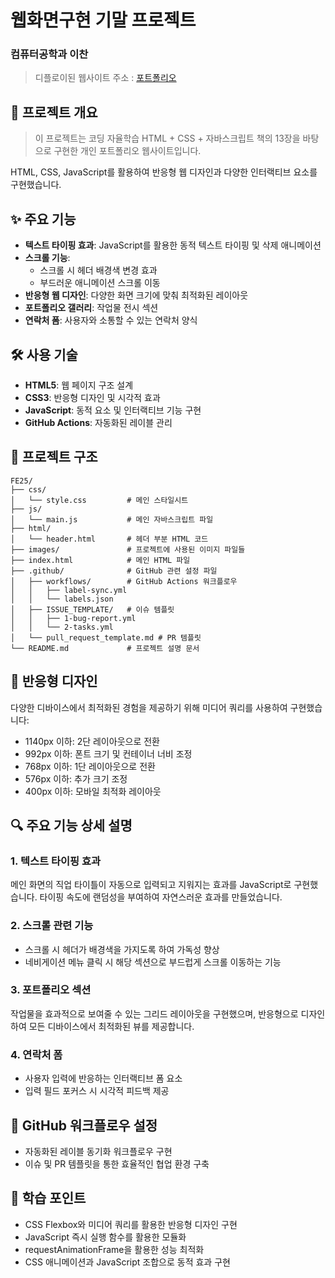 # 웹화면구현 기말 프로젝트

### 컴퓨터공학과 이찬
>  디플로이된 웹사이트 주소 : [포트폴리오](https://sage-melba-5084d5.netlify.app/)

## 📝 프로젝트 개요
> 이 프로젝트는 코딩 자율학습 HTML + CSS + 자바스크립트 책의 13장을 바탕으로 구현한 개인 포트폴리오 웹사이트입니다. 

HTML, CSS, JavaScript를 활용하여 반응형 웹 디자인과 다양한 인터랙티브 요소를 구현했습니다.

## ✨ 주요 기능
- **텍스트 타이핑 효과**: JavaScript를 활용한 동적 텍스트 타이핑 및 삭제 애니메이션
- **스크롤 기능**: 
  - 스크롤 시 헤더 배경색 변경 효과
  - 부드러운 애니메이션 스크롤 이동
- **반응형 웹 디자인**: 다양한 화면 크기에 맞춰 최적화된 레이아웃
- **포트폴리오 갤러리**: 작업물 전시 섹션
- **연락처 폼**: 사용자와 소통할 수 있는 연락처 양식

## 🛠 사용 기술
- **HTML5**: 웹 페이지 구조 설계
- **CSS3**: 반응형 디자인 및 시각적 효과
- **JavaScript**: 동적 요소 및 인터랙티브 기능 구현
- **GitHub Actions**: 자동화된 레이블 관리

## 📂 프로젝트 구조
```
FE25/
├── css/
│   └── style.css         # 메인 스타일시트
├── js/
│   └── main.js           # 메인 자바스크립트 파일
├── html/
│   └── header.html       # 헤더 부분 HTML 코드
├── images/               # 프로젝트에 사용된 이미지 파일들
├── index.html            # 메인 HTML 파일
├── .github/              # GitHub 관련 설정 파일
│   ├── workflows/        # GitHub Actions 워크플로우
│   │   ├── label-sync.yml
│   │   └── labels.json
│   ├── ISSUE_TEMPLATE/   # 이슈 템플릿
│   │   ├── 1-bug-report.yml
│   │   └── 2-tasks.yml
│   └── pull_request_template.md # PR 템플릿
└── README.md             # 프로젝트 설명 문서
```

## 📱 반응형 디자인
다양한 디바이스에서 최적화된 경험을 제공하기 위해 미디어 쿼리를 사용하여 구현했습니다:
- 1140px 이하: 2단 레이아웃으로 전환
- 992px 이하: 폰트 크기 및 컨테이너 너비 조정
- 768px 이하: 1단 레이아웃으로 전환
- 576px 이하: 추가 크기 조정
- 400px 이하: 모바일 최적화 레이아웃

## 🔍 주요 기능 상세 설명

### 1. 텍스트 타이핑 효과
메인 화면의 직업 타이틀이 자동으로 입력되고 지워지는 효과를 JavaScript로 구현했습니다. 타이핑 속도에 랜덤성을 부여하여 자연스러운 효과를 만들었습니다.

### 2. 스크롤 관련 기능
- 스크롤 시 헤더가 배경색을 가지도록 하여 가독성 향상
- 네비게이션 메뉴 클릭 시 해당 섹션으로 부드럽게 스크롤 이동하는 기능

### 3. 포트폴리오 섹션
작업물을 효과적으로 보여줄 수 있는 그리드 레이아웃을 구현했으며, 반응형으로 디자인하여 모든 디바이스에서 최적화된 뷰를 제공합니다.

### 4. 연락처 폼
- 사용자 입력에 반응하는 인터랙티브 폼 요소
- 입력 필드 포커스 시 시각적 피드백 제공

## 🤝 GitHub 워크플로우 설정
- 자동화된 레이블 동기화 워크플로우 구현
- 이슈 및 PR 템플릿을 통한 효율적인 협업 환경 구축

## 🧠 학습 포인트
- CSS Flexbox와 미디어 쿼리를 활용한 반응형 디자인 구현
- JavaScript 즉시 실행 함수를 활용한 모듈화
- requestAnimationFrame을 활용한 성능 최적화
- CSS 애니메이션과 JavaScript 조합으로 동적 효과 구현
